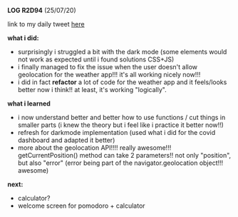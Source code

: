 **LOG R2D94** (25/07/20)

link to my daily tweet [here](https://twitter.com/Nightcoder2/status/1286850699704315905)


**what i did:**

- surprisingly i struggled a bit with the dark mode (some elements would not work as expected until i found solutions CSS+JS)
- i finally managed to fix the issue when the user doesn't allow geolocation for the weather app!!! it's all working nicely now!!!
- i did in fact **refactor** a lot of code for the weather app and it feels/looks better now i think!! at least, it's working "logically".

**what i learned**

- i now understand better and better how to use functions / cut things in smaller parts (i knew the theory but i feel like i practice it better now!!)
- refresh for darkmode implementation (used what i did for the covid dashboard and adapted it better)
- more about the geolocation API!!!! really awesome!!! getCurrentPosition() method can take 2 parameters!! not only "position", but also "error" (error being part of the navigator.geolocation object!!! awesome)


**next:**

- calculator?
- welcome screen for pomodoro + calculator
